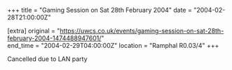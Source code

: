 +++
title = "Gaming Session on Sat 28th February 2004"
date = "2004-02-28T21:00:00Z"

[extra]
original = "https://uwcs.co.uk/events/gaming-session-on-sat-28th-february-2004-1474488947601/"    
end_time = "2004-02-29T04:00:00Z"
location = "Ramphal R0.03/4"
+++

Cancelled due to LAN party

